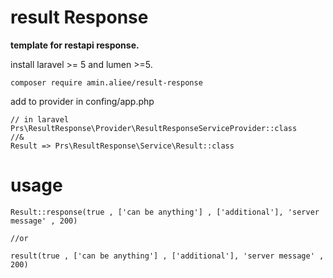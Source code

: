 # result Response

**template for restapi response.**

install laravel >= 5 and lumen >=5.

```
composer require amin.aliee/result-response
```

add to provider in confing/app.php

```
// in laravel
Prs\ResultResponse\Provider\ResultResponseServiceProvider::class
//&
Result => Prs\ResultResponse\Service\Result::class

```

# usage

```
Result::response(true , ['can be anything'] , ['additional'], 'server message' , 200)

//or

result(true , ['can be anything'] , ['additional'], 'server message' , 200)

